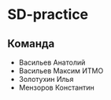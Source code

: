 # SD-practice

## Команда
- Васильев Анатолий
- Васильев Максим ИТМО
- Золотухин Илья
- Мензоров Константин
